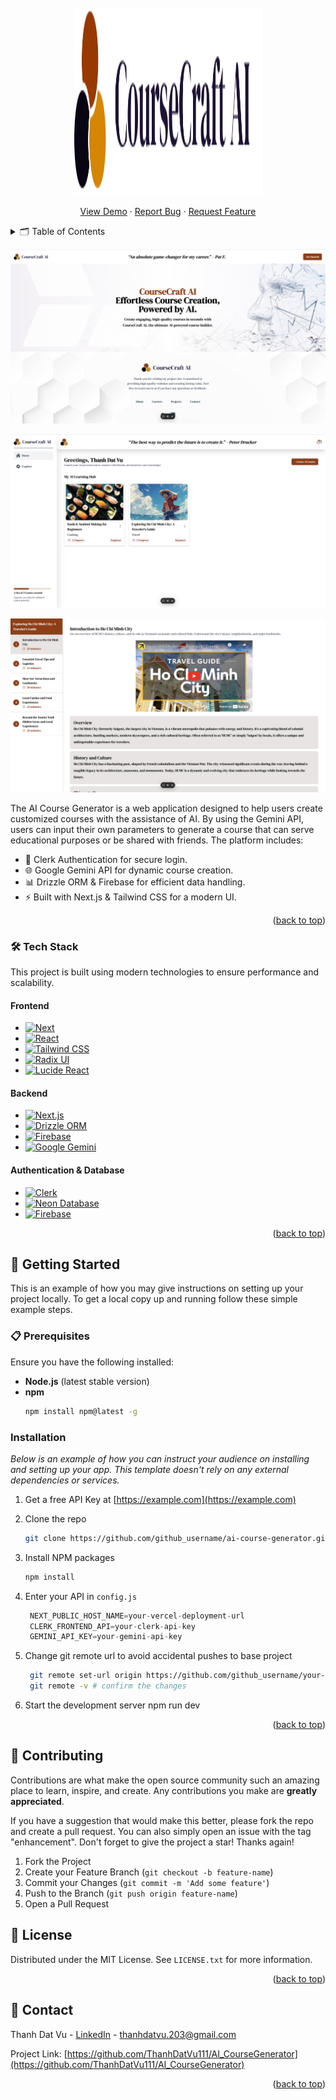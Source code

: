 <!-- PROJECT LOGO -->
<br />
<div align="center">
  <a href="https://github.com/othneildrew/Best-README-Template">
    <img src="public/logo.svg" alt="Logo" width="300" height="300">
  </a>
  <p align="center">
    <a href="https://aicoursegenarator.vercel.app/">View Demo</a>
    ·
    <a href="https://github.com/ThanhDatVu111/AI_CourseGenerator/issues">Report Bug</a>
    ·
    <a href="https://github.com/ThanhDatVu111/AI_CourseGenerator/pulls">Request Feature</a>
  </p>
</div>



<!-- TABLE OF CONTENTS -->
<details>
  <summary>🗂️ Table of Contents</summary>
  <ol>
    <li><a href="#about-the-project">📖 About The Project</a></li>
    <li><a href="#tech-stack">🛠️ Tech Stack</a></li>
    <li>
      <a href="#getting-started">🚀 Getting Started</a>
      <ul>
        <li><a href="#prerequisites">📋 Prerequisites</a></li>
        <li><a href="#installation">⚙️ Installation</a></li>
      </ul>
    </li>
    <li><a href="#contributing">🤝 Contributing</a></li>
    <li><a href="#license">📜 License</a></li>
    <li><a href="#contact">📧 Contact</a></li>
  </ol>
</details>

<!-- ABOUT THE PROJECT -->
![Product Name Screen Shot](public/rm1.png)


![Product Name Screen Shot](public/rm2.png)


![Product Name Screen Shot](public/rm3.png)

The AI Course Generator is a web application designed to help users create customized courses with the assistance of AI. By using the Gemini API, users can input their own parameters to generate a course that can serve educational purposes or be shared with friends. The platform includes:

- 🔐 Clerk Authentication for secure login.
- 🌐 Google Gemini API for dynamic course creation.
- 📊 Drizzle ORM & Firebase for efficient data handling.
- ⚡ Built with Next.js & Tailwind CSS for a modern UI.

<p align="right">(<a href="#readme-top">back to top</a>)</p>



### 🛠️ Tech Stack

This project is built using modern technologies to ensure performance and scalability.

#### Frontend
* [![Next][Next.js]][Next-url]
* [![React][React.js]][React-url]
* [![Tailwind CSS][Tailwind.css]][Tailwind-url]
* [![Radix UI][Radix.ui]][Radix-url]
* [![Lucide React][Lucide.react]][Lucide-url]

#### Backend
* [![Next.js][Next.js]][Next-url]
* [![Drizzle ORM][Drizzle.orm]][Drizzle-url]
* [![Firebase][Firebase.com]][Firebase-url]
* [![Google Gemini][Gemini.ai]][Gemini-url]

#### Authentication & Database
* [![Clerk][Clerk.dev]][Clerk-url]
* [![Neon Database][Neon.tech]][Neon-url]
* [![Firebase][Firebase.com]][Firebase-url]

<!-- MARKDOWN LINKS & BADGES -->
[Next.js]: https://img.shields.io/badge/Next.js-000000?style=for-the-badge&logo=next.js&logoColor=white
[Next-url]: https://nextjs.org/
[React.js]: https://img.shields.io/badge/React-20232A?style=for-the-badge&logo=react&logoColor=61DAFB
[React-url]: https://reactjs.org/
[Tailwind.css]: https://img.shields.io/badge/Tailwind_CSS-38B2AC?style=for-the-badge&logo=tailwind-css&logoColor=white
[Tailwind-url]: https://tailwindcss.com/
[Radix.ui]: https://img.shields.io/badge/Radix_UI-161618?style=for-the-badge&logo=radix-ui&logoColor=white
[Radix-url]: https://www.radix-ui.com/
[Lucide.react]: https://img.shields.io/badge/Lucide_React-gray?style=for-the-badge
[Lucide-url]: https://lucide.dev/
[Drizzle.orm]: https://img.shields.io/badge/Drizzle_ORM-C5F74F?style=for-the-badge
[Drizzle-url]: https://orm.drizzle.team/
[Firebase.com]: https://img.shields.io/badge/Firebase-039BE5?style=for-the-badge&logo=Firebase&logoColor=white
[Firebase-url]: https://firebase.google.com/
[Gemini.ai]: https://img.shields.io/badge/Gemini_AI-8E75B2?style=for-the-badge&logo=google&logoColor=white
[Gemini-url]: https://deepmind.google/technologies/gemini/
[Clerk.dev]: https://img.shields.io/badge/Clerk-6C47FF?style=for-the-badge
[Clerk-url]: https://clerk.com/
[Neon.tech]: https://img.shields.io/badge/Neon-000000?style=for-the-badge&logo=postgresql&logoColor=white
[Neon-url]: https://neon.tech/

<p align="right">(<a href="#readme-top">back to top</a>)</p>

<!-- Badge definitions -->
[Next.js]: https://img.shields.io/badge/Next.js-000000?style=for-the-badge&logo=next.js&logoColor=white
[Next-url]: https://nextjs.org/
[React.js]: https://img.shields.io/badge/React-20232A?style=for-the-badge&logo=react&logoColor=61DAFB
[React-url]: https://reactjs.org/
[TailwindCSS.com]: https://img.shields.io/badge/TailwindCSS-38B2AC?style=for-the-badge&logo=tailwind-css&logoColor=white
[TailwindCSS-url]: https://tailwindcss.com/


<!-- GETTING STARTED -->
## 🚀 Getting Started

This is an example of how you may give instructions on setting up your project locally.
To get a local copy up and running follow these simple example steps.

### 📋 Prerequisites

Ensure you have the following installed:
- **Node.js** (latest stable version)
- **npm**
  ```sh
  npm install npm@latest -g

### Installation

_Below is an example of how you can instruct your audience on installing and setting up your app. This template doesn't rely on any external dependencies or services._

1. Get a free API Key at [https://example.com](https://example.com)
2. Clone the repo
   ```sh
   git clone https://github.com/github_username/ai-course-generator.git
   ```
3. Install NPM packages
   ```sh
   npm install
   ```
4. Enter your API in `config.js`
   ```js
    NEXT_PUBLIC_HOST_NAME=your-vercel-deployment-url
    CLERK_FRONTEND_API=your-clerk-api-key
    GEMINI_API_KEY=your-gemini-api-key

   ```
5. Change git remote url to avoid accidental pushes to base project
   ```sh
    git remote set-url origin https://github.com/github_username/your-repo-name.git
    git remote -v # confirm the changes
   ```

6. Start the development server 
    npm run dev

<p align="right">(<a href="#readme-top">back to top</a>)</p>


<!-- USAGE EXAMPLES -->
<!-- CONTRIBUTING -->
## 🤝 Contributing

Contributions are what make the open source community such an amazing place to learn, inspire, and create. Any contributions you make are **greatly appreciated**.

If you have a suggestion that would make this better, please fork the repo and create a pull request. You can also simply open an issue with the tag "enhancement".
Don't forget to give the project a star! Thanks again!

1. Fork the Project
2. Create your Feature Branch (`git checkout -b feature-name`)
3. Commit your Changes (`git commit -m 'Add some feature'`)
4. Push to the Branch (`git push origin feature-name`)
5. Open a Pull Request

<!-- LICENSE -->
## 📜 License

Distributed under the MIT License. See `LICENSE.txt` for more information.

<p align="right">(<a href="#readme-top">back to top</a>)</p>



<!-- CONTACT -->
## 📧 Contact

Thanh Dat Vu - [LinkedIn](https://www.linkedin.com/in/thanhdatvu111) - thanhdatvu.203@gmail.com

Project Link: [https://github.com/ThanhDatVu111/AI_CourseGenerator](https://github.com/ThanhDatVu111/AI_CourseGenerator)

<p align="right">(<a href="#readme-top">back to top</a>)</p>